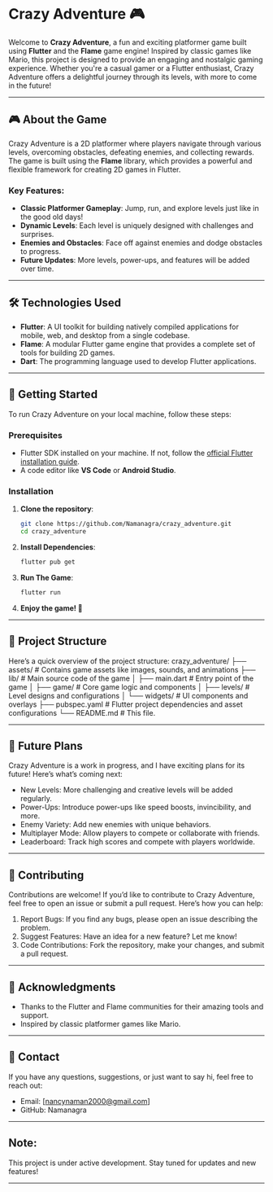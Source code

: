 # Crazy Adventure 🎮

Welcome to **Crazy Adventure**, a fun and exciting platformer game built using **Flutter** and the **Flame** game engine! Inspired by classic games like Mario, this project is designed to provide an engaging and nostalgic gaming experience. Whether you're a casual gamer or a Flutter enthusiast, Crazy Adventure offers a delightful journey through its levels, with more to come in the future!

---

## 🎮 About the Game

Crazy Adventure is a 2D platformer where players navigate through various levels, overcoming obstacles, defeating enemies, and collecting rewards. The game is built using the **Flame** library, which provides a powerful and flexible framework for creating 2D games in Flutter.

### Key Features:
- **Classic Platformer Gameplay**: Jump, run, and explore levels just like in the good old days!
- **Dynamic Levels**: Each level is uniquely designed with challenges and surprises.
- **Enemies and Obstacles**: Face off against enemies and dodge obstacles to progress.
- **Future Updates**: More levels, power-ups, and features will be added over time.

---

## 🛠️ Technologies Used

- **Flutter**: A UI toolkit for building natively compiled applications for mobile, web, and desktop from a single codebase.
- **Flame**: A modular Flutter game engine that provides a complete set of tools for building 2D games.
- **Dart**: The programming language used to develop Flutter applications.

---

## 🚀 Getting Started

To run Crazy Adventure on your local machine, follow these steps:

### Prerequisites
- Flutter SDK installed on your machine. If not, follow the [official Flutter installation guide](https://flutter.dev/docs/get-started/install).
- A code editor like **VS Code** or **Android Studio**.

### Installation
1. **Clone the repository**:
   ```bash
   git clone https://github.com/Namanagra/crazy_adventure.git
   cd crazy_adventure

2. **Install Dependencies**:
   ```bash
   flutter pub get

4. **Run The Game**:
   ```bash
   flutter run

6. **Enjoy the game! 🎉**

---

## 📂 Project Structure

Here’s a quick overview of the project structure:
crazy_adventure/ ├── assets/ # Contains game assets like images, sounds, and animations ├── lib/ # Main source code of the game │ ├── main.dart # Entry point of the game │ ├── game/ # Core game logic and components │ ├── levels/ # Level designs and configurations │ └── widgets/ # UI components and overlays ├── pubspec.yaml # Flutter project dependencies and asset configurations └── README.md # This file.

---

## 🎯 Future Plans

Crazy Adventure is a work in progress, and I have exciting plans for its future! Here’s what’s coming next:

- New Levels: More challenging and creative levels will be added regularly.
- Power-Ups: Introduce power-ups like speed boosts, invincibility, and more.
- Enemy Variety: Add new enemies with unique behaviors.
- Multiplayer Mode: Allow players to compete or collaborate with friends.
- Leaderboard: Track high scores and compete with players worldwide.

---

## 🤝 Contributing

Contributions are welcome! If you’d like to contribute to Crazy Adventure, feel free to open an issue or submit a pull request. Here’s how you can help:

1. Report Bugs: If you find any bugs, please open an issue describing the problem.
2. Suggest Features: Have an idea for a new feature? Let me know!
3. Code Contributions: Fork the repository, make your changes, and submit a pull request.

---

## 🙏 Acknowledgments

- Thanks to the Flutter and Flame communities for their amazing tools and support.
- Inspired by classic platformer games like Mario.

---

## 📧 Contact

If you have any questions, suggestions, or just want to say hi, feel free to reach out:
- Email: [nancynaman2000@gmail.com]
- GitHub: Namanagra

---

## Note: 
This project is under active development. Stay tuned for updates and new features!

---




